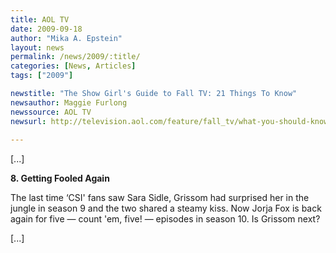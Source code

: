 ```yaml
---
title: AOL TV
date: 2009-09-18
author: "Mika A. Epstein"
layout: news
permalink: /news/2009/:title/
categories: [News, Articles]
tags: ["2009"]

newstitle: "The Show Girl's Guide to Fall TV: 21 Things To Know"
newsauthor: Maggie Furlong  
newssource: AOL TV  
newsurl: http://television.aol.com/feature/fall_tv/what-you-should-know-about-fall-tv-2
 
---
```


[...]

**8. Getting Fooled Again**  

The last time &#8216;CSI' fans saw Sara Sidle, Grissom had surprised her in the jungle in season 9 and the two shared a steamy kiss. Now Jorja Fox is back again for five &#8212; count 'em, five! &#8212; episodes in season 10. Is Grissom next? 

[...]  
